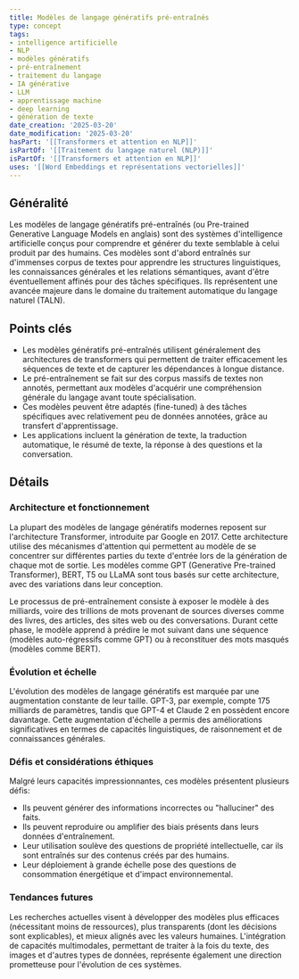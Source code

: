 ```yaml
---
title: Modèles de langage génératifs pré-entraînés
type: concept
tags:
- intelligence artificielle
- NLP
- modèles génératifs
- pré-entraînement
- traitement du langage
- IA générative
- LLM
- apprentissage machine
- deep learning
- génération de texte
date_creation: '2025-03-20'
date_modification: '2025-03-20'
hasPart: '[[Transformers et attention en NLP]]'
isPartOf: '[[Traitement du langage naturel (NLP)]]'
isPartOf: '[[Transformers et attention en NLP]]'
uses: '[[Word Embeddings et représentations vectorielles]]'
---
```


## Généralité

Les modèles de langage génératifs pré-entraînés (ou Pre-trained Generative Language Models en anglais) sont des systèmes d'intelligence artificielle conçus pour comprendre et générer du texte semblable à celui produit par des humains. Ces modèles sont d'abord entraînés sur d'immenses corpus de textes pour apprendre les structures linguistiques, les connaissances générales et les relations sémantiques, avant d'être éventuellement affinés pour des tâches spécifiques. Ils représentent une avancée majeure dans le domaine du traitement automatique du langage naturel (TALN).

## Points clés

- Les modèles génératifs pré-entraînés utilisent généralement des architectures de transformers qui permettent de traiter efficacement les séquences de texte et de capturer les dépendances à longue distance.
- Le pré-entraînement se fait sur des corpus massifs de textes non annotés, permettant aux modèles d'acquérir une compréhension générale du langage avant toute spécialisation.
- Ces modèles peuvent être adaptés (fine-tuned) à des tâches spécifiques avec relativement peu de données annotées, grâce au transfert d'apprentissage.
- Les applications incluent la génération de texte, la traduction automatique, le résumé de texte, la réponse à des questions et la conversation.

## Détails

### Architecture et fonctionnement

La plupart des modèles de langage génératifs modernes reposent sur l'architecture Transformer, introduite par Google en 2017. Cette architecture utilise des mécanismes d'attention qui permettent au modèle de se concentrer sur différentes parties du texte d'entrée lors de la génération de chaque mot de sortie. Les modèles comme GPT (Generative Pre-trained Transformer), BERT, T5 ou LLaMA sont tous basés sur cette architecture, avec des variations dans leur conception.

Le processus de pré-entraînement consiste à exposer le modèle à des milliards, voire des trillions de mots provenant de sources diverses comme des livres, des articles, des sites web ou des conversations. Durant cette phase, le modèle apprend à prédire le mot suivant dans une séquence (modèles auto-régressifs comme GPT) ou à reconstituer des mots masqués (modèles comme BERT).

### Évolution et échelle

L'évolution des modèles de langage génératifs est marquée par une augmentation constante de leur taille. GPT-3, par exemple, compte 175 milliards de paramètres, tandis que GPT-4 et Claude 2 en possèdent encore davantage. Cette augmentation d'échelle a permis des améliorations significatives en termes de capacités linguistiques, de raisonnement et de connaissances générales.

### Défis et considérations éthiques

Malgré leurs capacités impressionnantes, ces modèles présentent plusieurs défis:

- Ils peuvent générer des informations incorrectes ou "halluciner" des faits.
- Ils peuvent reproduire ou amplifier des biais présents dans leurs données d'entraînement.
- Leur utilisation soulève des questions de propriété intellectuelle, car ils sont entraînés sur des contenus créés par des humains.
- Leur déploiement à grande échelle pose des questions de consommation énergétique et d'impact environnemental.

### Tendances futures

Les recherches actuelles visent à développer des modèles plus efficaces (nécessitant moins de ressources), plus transparents (dont les décisions sont explicables), et mieux alignés avec les valeurs humaines. L'intégration de capacités multimodales, permettant de traiter à la fois du texte, des images et d'autres types de données, représente également une direction prometteuse pour l'évolution de ces systèmes.